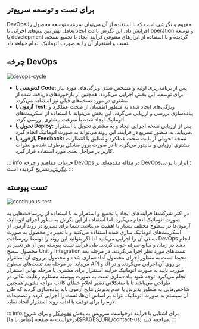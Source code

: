 ## برای تست و توسعه سریع‌تر
DevOps مفهوم و نگرشی است که با استفاده از آن می‌توان سرعت توسعه محصول را افزایش داد. این نگرش باعث ایجاد تعامل بهتر بین تیم‌های اجرایی یا operation و توسعه یا development‌ گردیده و با استفاده از ابزارهای متنوعی فرآیند ایجاد یا تجمیع نسخه، تست و استقرار آن را به صورت اتوماتیک انجام خواهد داد.
## چرخه DevOps

![devops-cycle](./resources/devops-cycle.png "devops-cycle")

* **کدنویسی یا Code:** پس از برنامه‌ریزی اولیه و مشخص شدن ویژگی‌های مورد نیاز برای توسعه‌، این بخش اجرایی می‌گردد. همچنین از بازخورد‌های دریافت شده از مشتری در مورد نسخه‌های قبلی نیز استفاده ‌می‌گردد.
* **آزمون یا Test:** ویژگی‌های ایجاد شده به منظور اطمینان از صحت عملکرد و پیاده‌سازی بررسی و ارزیابی می‌گردد. این بخش می‌تواند با استفاده از اسکریپت‌های اتوماتیک ایجاد شده با سرعت بیشتری بررسی گردد.
* **تحویل یا Deploy:** پس از ارزیابی نسخه اجرایی ایجاد و به مشتری تحویل یا استقرار می‌یابد. به منظور تسریع در فرآیند، این روند می‌تواند به صورت اتوماتیک انجام گیرد.
* **بازخورد یا Feedback:** نسخه تحویلی از بابت صحت عملکرد و تطابق با انتظارات مشتری ارزیابی و مانیتور می‌گردد تا در صورت بروز مشکل برطرف شده و نظرات کاربر در مراحل بعدی مورد استفاده قرار گیرد.


::: info
جزییات مفاهیم و چرخه DevOps در مقاله [ مقدمه‌ای بر DevOps؛ ابزار یا نوعی نگرش، ]($POSTS_URL/devops-introduction) تشریح گردیده است.
:::
## تست پیوسته

![continuous-test](./resources/continuous-test.png "continuous-test")

در اکثر شرکت‌ها فرآیندهای ایجاد یا تجمیع و استقرار به با استفاده از زیرساخت‌هایی به صورت اتوماتیک انجام می‌گیرد. اما استفاده از این نگرش به مظور اجرای اتوماتیک آزمون‌ها در سطوح مختلف بسیار با اهمیت می‌باشد. شما برای تسریع در روند آزمون از اسکریپت‌های اتوماتیک سازی ‌شده استفاده می‌کنید و با تغییر در محصول به صورت دستی آن را اجرایی می‌کنید اما اگر بتوانید این روند را توسط زیرساخت DevOps‌ انجام دهید در زمان و منابع صرفه جویی کردید.
طی فرآیند تست پیوسته پس از هر تغییر در محصول سطح Unit و Integration تست‌های مورد نظر اجرا می‌گردند. در مرحله بعد محیط تست به منظور اجرای محصول آماده‌سازی شده و محصول بر روی آن استقرار می‌یابد. در مرحله بعد تست‌های سطوح API و UI بر روی آن اجرایی می‌گردند و در صورت تایید به صورت اتوماتیک فرآیند استقرار برای مشتری یا مرحله نهایی استقرار انجام ‌می‌گیرد.
توجه شود پیاده‌سازی تست به صورت پیوسته مستلزم رعایت نکاتی در طراحی می‌باشد تا با مشکلاتی نظیر اعلام خطای کاذب مواجه نشویم همچنین شاخص‌هایی به منظور پذیرش یا عدم پذیرش نتایج آزمون باید پیاده‌سازی گردند که طی آن سیستم به صورت اتوماتیک بتواند بر اساس آن‌‌ها، تست را اجرایی کرده و تصمیمات لازم را برای توقف یا ادامه روند استقرار اتخاذ نماید.


::: info
برای آشنایی با فرآیند درخواست سرویس به بخش [نحوه کار]($PAGES_URL/how-to-use) و برای شروع درخواست به صفحه [تماس با ما]($PAGES_URL/contact-us) مراجعه کنید.
:::

